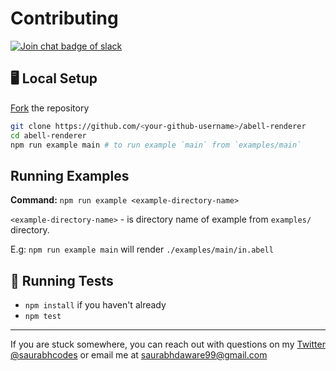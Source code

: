 # Contributing

<a href="https://join.slack.com/t/abellland/shared_invite/zt-ebklbe8h-FhRgHxNbuO_hvFDf~nZtGQ"><img alt="Join chat badge of slack" src="https://img.shields.io/badge/slack-join%20chat-4A154B?style=for-the-badge&logo=slack&logoColor=pink&labelColor=black"/></a>

## 🖥 Local Setup

[Fork](https://github.com/abelljs/abell-renderer/fork) the repository

```sh
git clone https://github.com/<your-github-username>/abell-renderer
cd abell-renderer
npm run example main # to run example `main` from `examples/main`
```

## Running Examples

**Command:** `npm run example <example-directory-name>`

`<example-directory-name>` - is directory name of example from `examples/` directory.

E.g: `npm run example main` will render `./examples/main/in.abell`

## 🏃 Running Tests

- `npm install` if you haven't already
- `npm test`

---

If you are stuck somewhere, you can reach out with questions on my [Twitter @saurabhcodes](https://twitter.com/saurabhcodes) or email me at saurabhdaware99@gmail.com
